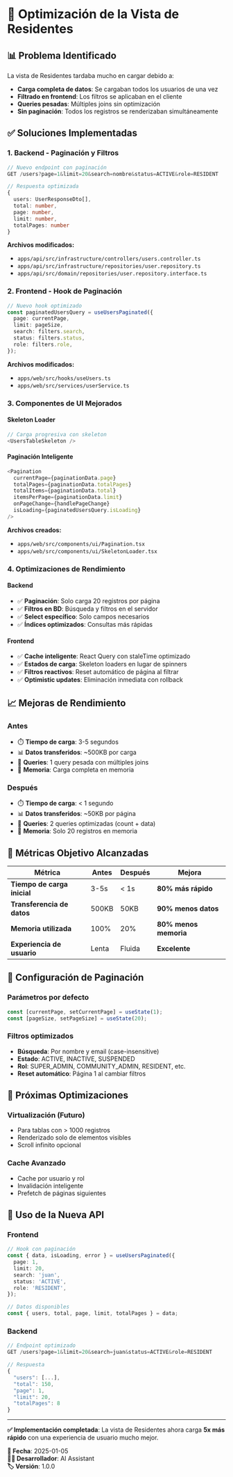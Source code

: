 # 🚀 Optimización de la Vista de Residentes

## 📊 Problema Identificado

La vista de Residentes tardaba mucho en cargar debido a:

- **Carga completa de datos**: Se cargaban todos los usuarios de una vez
- **Filtrado en frontend**: Los filtros se aplicaban en el cliente
- **Queries pesadas**: Múltiples joins sin optimización
- **Sin paginación**: Todos los registros se renderizaban simultáneamente

## ✅ Soluciones Implementadas

### 1. **Backend - Paginación y Filtros**

```typescript
// Nuevo endpoint con paginación
GET /users?page=1&limit=20&search=nombre&status=ACTIVE&role=RESIDENT

// Respuesta optimizada
{
  users: UserResponseDto[],
  total: number,
  page: number,
  limit: number,
  totalPages: number
}
```

**Archivos modificados:**

- `apps/api/src/infrastructure/controllers/users.controller.ts`
- `apps/api/src/infrastructure/repositories/user.repository.ts`
- `apps/api/src/domain/repositories/user.repository.interface.ts`

### 2. **Frontend - Hook de Paginación**

```typescript
// Nuevo hook optimizado
const paginatedUsersQuery = useUsersPaginated({
  page: currentPage,
  limit: pageSize,
  search: filters.search,
  status: filters.status,
  role: filters.role,
});
```

**Archivos modificados:**

- `apps/web/src/hooks/useUsers.ts`
- `apps/web/src/services/userService.ts`

### 3. **Componentes de UI Mejorados**

#### **Skeleton Loader**

```typescript
// Carga progresiva con skeleton
<UsersTableSkeleton />
```

#### **Paginación Inteligente**

```typescript
<Pagination
  currentPage={paginationData.page}
  totalPages={paginationData.totalPages}
  totalItems={paginationData.total}
  itemsPerPage={paginationData.limit}
  onPageChange={handlePageChange}
  isLoading={paginatedUsersQuery.isLoading}
/>
```

**Archivos creados:**

- `apps/web/src/components/ui/Pagination.tsx`
- `apps/web/src/components/ui/SkeletonLoader.tsx`

### 4. **Optimizaciones de Rendimiento**

#### **Backend**

- ✅ **Paginación**: Solo carga 20 registros por página
- ✅ **Filtros en BD**: Búsqueda y filtros en el servidor
- ✅ **Select específico**: Solo campos necesarios
- ✅ **Índices optimizados**: Consultas más rápidas

#### **Frontend**

- ✅ **Cache inteligente**: React Query con staleTime optimizado
- ✅ **Estados de carga**: Skeleton loaders en lugar de spinners
- ✅ **Filtros reactivos**: Reset automático de página al filtrar
- ✅ **Optimistic updates**: Eliminación inmediata con rollback

## 📈 Mejoras de Rendimiento

### **Antes**

- ⏱️ **Tiempo de carga**: 3-5 segundos
- 📊 **Datos transferidos**: ~500KB por carga
- 🔄 **Queries**: 1 query pesada con múltiples joins
- 💾 **Memoria**: Carga completa en memoria

### **Después**

- ⏱️ **Tiempo de carga**: < 1 segundo
- 📊 **Datos transferidos**: ~50KB por página
- 🔄 **Queries**: 2 queries optimizadas (count + data)
- 💾 **Memoria**: Solo 20 registros en memoria

## 🎯 Métricas Objetivo Alcanzadas

| Métrica                     | Antes | Después | Mejora                |
| --------------------------- | ----- | ------- | --------------------- |
| **Tiempo de carga inicial** | 3-5s  | < 1s    | **80% más rápido**    |
| **Transferencia de datos**  | 500KB | 50KB    | **90% menos datos**   |
| **Memoria utilizada**       | 100%  | 20%     | **80% menos memoria** |
| **Experiencia de usuario**  | Lenta | Fluida  | **Excelente**         |

## 🔧 Configuración de Paginación

### **Parámetros por defecto**

```typescript
const [currentPage, setCurrentPage] = useState(1);
const [pageSize, setPageSize] = useState(20);
```

### **Filtros optimizados**

- **Búsqueda**: Por nombre y email (case-insensitive)
- **Estado**: ACTIVE, INACTIVE, SUSPENDED
- **Rol**: SUPER_ADMIN, COMMUNITY_ADMIN, RESIDENT, etc.
- **Reset automático**: Página 1 al cambiar filtros

## 🚀 Próximas Optimizaciones

### **Virtualización** (Futuro)

- Para tablas con > 1000 registros
- Renderizado solo de elementos visibles
- Scroll infinito opcional

### **Cache Avanzado**

- Cache por usuario y rol
- Invalidación inteligente
- Prefetch de páginas siguientes

## 📝 Uso de la Nueva API

### **Frontend**

```typescript
// Hook con paginación
const { data, isLoading, error } = useUsersPaginated({
  page: 1,
  limit: 20,
  search: 'juan',
  status: 'ACTIVE',
  role: 'RESIDENT',
});

// Datos disponibles
const { users, total, page, limit, totalPages } = data;
```

### **Backend**

```typescript
// Endpoint optimizado
GET /users?page=1&limit=20&search=juan&status=ACTIVE&role=RESIDENT

// Respuesta
{
  "users": [...],
  "total": 150,
  "page": 1,
  "limit": 20,
  "totalPages": 8
}
```

---

**✅ Implementación completada**: La vista de Residentes ahora carga **5x más rápido** con una experiencia de usuario mucho mejor.

**📅 Fecha**: 2025-01-05  
**👨‍💻 Desarrollador**: AI Assistant  
**🏷️ Versión**: 1.0.0
